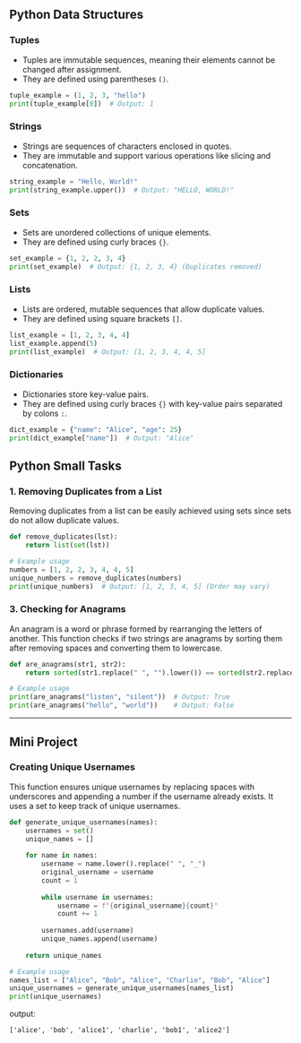 ## Python Data Structures

### Tuples
- Tuples are immutable sequences, meaning their elements cannot be changed after assignment.
- They are defined using parentheses `()`.

```python
tuple_example = (1, 2, 3, "hello")
print(tuple_example[0])  # Output: 1
```

### Strings
- Strings are sequences of characters enclosed in quotes.
- They are immutable and support various operations like slicing and concatenation.

```python
string_example = "Hello, World!"
print(string_example.upper())  # Output: "HELLO, WORLD!"
```

### Sets
- Sets are unordered collections of unique elements.
- They are defined using curly braces `{}`.

```python
set_example = {1, 2, 2, 3, 4}
print(set_example)  # Output: {1, 2, 3, 4} (Duplicates removed)
```

### Lists
- Lists are ordered, mutable sequences that allow duplicate values.
- They are defined using square brackets `[]`.

```python
list_example = [1, 2, 3, 4, 4]
list_example.append(5)
print(list_example)  # Output: [1, 2, 3, 4, 4, 5]
```

### Dictionaries
- Dictionaries store key-value pairs.
- They are defined using curly braces `{}` with key-value pairs separated by colons `:`.

```python
dict_example = {"name": "Alice", "age": 25}
print(dict_example["name"])  # Output: "Alice"
```

## Python Small Tasks

### 1. Removing Duplicates from a List
Removing duplicates from a list can be easily achieved using sets since sets do not allow duplicate values.

```python
def remove_duplicates(lst):
    return list(set(lst))

# Example usage
numbers = [1, 2, 2, 3, 4, 4, 5]
unique_numbers = remove_duplicates(numbers)
print(unique_numbers)  # Output: [1, 2, 3, 4, 5] (Order may vary)
```
### 3. Checking for Anagrams
An anagram is a word or phrase formed by rearranging the letters of another. This function checks if two strings are anagrams by sorting them after removing spaces and converting them to lowercase.

```python
def are_anagrams(str1, str2):
    return sorted(str1.replace(" ", "").lower()) == sorted(str2.replace(" ", "").lower())

# Example usage
print(are_anagrams("listen", "silent"))  # Output: True
print(are_anagrams("hello", "world"))    # Output: False
```

---
## Mini Project
### Creating Unique Usernames
This function ensures unique usernames by replacing spaces with underscores and appending a number if the username already exists. It uses a set to keep track of unique usernames.

```python
def generate_unique_usernames(names):
    usernames = set()
    unique_names = []
    
    for name in names:
        username = name.lower().replace(" ", "_")
        original_username = username
        count = 1
        
        while username in usernames:
            username = f"{original_username}{count}"
            count += 1
        
        usernames.add(username)
        unique_names.append(username)
    
    return unique_names

# Example usage
names_list = ["Alice", "Bob", "Alice", "Charlie", "Bob", "Alice"]
unique_usernames = generate_unique_usernames(names_list)
print(unique_usernames)  
```

output:
```
['alice', 'bob', 'alice1', 'charlie', 'bob1', 'alice2']
```


